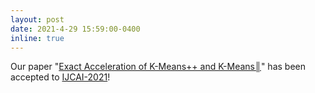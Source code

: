 ```yaml
---
layout: post
date: 2021-4-29 15:59:00-0400
inline: true
---
```

Our paper "[Exact Acceleration of K-Means++ and K-Means║](https://arxiv.org/abs/2105.02936)" has been accepted to [IJCAI-2021](https://ijcai-21.org/)!

